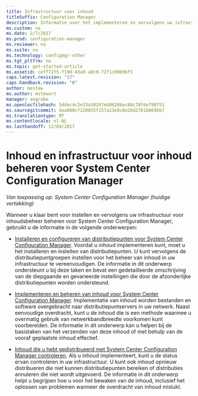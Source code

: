 ```yaml
---
title: Infrastructuur voor inhoud
titleSuffix: Configuration Manager
description: Informatie over het implementeren en vervolgens uw infrastructuur voor inhoudsbeheer beheren voor System Center Configuration Manager.
ms.custom: na
ms.date: 2/7/2017
ms.prod: configuration-manager
ms.reviewer: na
ms.suite: na
ms.technology: configmgr-other
ms.tgt_pltfrm: na
ms.topic: get-started-article
ms.assetid: ceff72f5-f19d-43a0-a8c0-72f1c09b9bf5
caps.latest.revision: "17"
caps.handback.revision: "0"
author: mestew
ms.author: mstewart
manager: angrobe
ms.openlocfilehash: 5ddec4c3e33a10247eb0826bec88c78fde798f51
ms.sourcegitcommit: daa080cf220835f157a23e8c8e2bd2781b869bb7
ms.translationtype: MT
ms.contentlocale: nl-NL
ms.lasthandoff: 12/04/2017
---
```

# <a name="manage-content-and-content-infrastructure-for-system-center-configuration-manager"></a>Inhoud en infrastructuur voor inhoud beheren voor System Center Configuration Manager

*Van toepassing op: System Center Configuration Manager (huidige vertakking)*

Wanneer u klaar bent voor instellen en vervolgens uw infrastructuur voor inhoudsbeheer beheren voor System Center Configuration Manager, gebruikt u de informatie in de volgende onderwerpen:  

-   [Installeren en configureren van distributiepunten voor System Center Configuration Manager](../../../../core/servers/deploy/configure/install-and-configure-distribution-points.md). Voordat u inhoud implementeren kunt, moet u het installeren en instellen van distributiepunten. U kunt vervolgens de distributiepuntgroepen instellen voor het beheer van inhoud in uw infrastructuur te vereenvoudigen. De informatie in dit onderwerp ondersteunt u bij deze taken en bevat een gedetailleerde omschrijving van de diepgaande en gevarieerde instellingen die door de afzonderlijke distributiepunten worden ondersteund.  

-   [Implementeren en beheren van inhoud voor System Center Configuration Manager](../../../../core/servers/deploy/configure/deploy-and-manage-content.md). Implementatie van inhoud worden bestanden en software overgebracht naar distributiepuntservers in uw netwerk. Naast eenvoudige overdracht, kunt u de inhoud die is een methode waarmee u overmatig gebruik van netwerkbandbreedte voorkomen kunt voorbereiden. De informatie in dit onderwerp kan u helpen bij de basistaken van het verzenden van deze inhoud of met behulp van de vooraf geplaatste inhoud effectief.  

-   [Inhoud die u hebt gedistribueerd met System Center Configuration Manager controleren](../../../../core/servers/deploy/configure/monitor-content-you-have-distributed.md). Als u inhoud implementeert, kunt u de status ervan controleren in uw infrastructuur. U kunt ook inhoud opnieuw distribueren die niet kunnen distributiepunten bereiken of distributies annuleren die niet wordt uitgevoerd. De informatie in dit onderwerp helpt u begrijpen hoe u voor het bewaken van de inhoud, inclusief het oplossen van problemen wanneer de overdracht van inhoud mislukt.  
